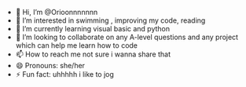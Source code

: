 - 👋 Hi, I’m @Orioonnnnnnn
- 👀 I’m interested in swimming , improving my code, reading
- 🌱 I’m currently learning visual basic and python
- 💞️ I’m looking to collaborate on any A-level questions and any project which can help me learn how to code
- 📫 How to reach me not sure i wanna share that
- 😄 Pronouns: she/her
- ⚡ Fun fact: uhhhhh i like to jog

<!---
Orioonnnnnnn/Orioonnnnnnn is a ✨ special ✨ repository because its `README.md` (this file) appears on your GitHub profile.
You can click the Preview link to take a look at your changes.
--->
